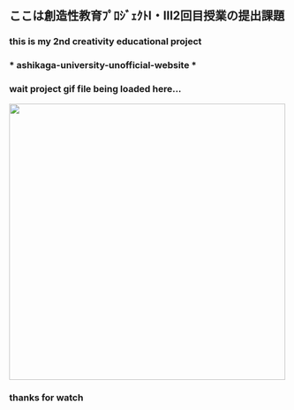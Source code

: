 ## ここは創造性教育ﾌﾟﾛｼﾞｪｸﾄⅠ・Ⅲ2回目授業の提出課題 ##
### this is my 2nd creativity educational project ### 
### * ashikaga-university-unofficial-website * ###
### wait project gif file being loaded here... ###
<img src="execution result .gif" width="500px">

### thanks for watch ###
